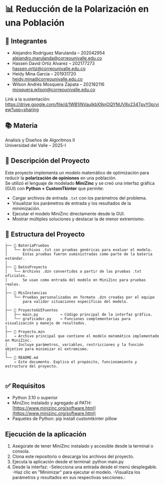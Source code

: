 # 📊 Reducción de la Polarización en una Población

## 👥 Integrantes

- Alejandro Rodriguez Marulanda – 202042954  
  alejandro.marulanda@correounivalle.edu.co
- Hassen David Ortiz Alvarez – 202177273  
  hassen.ortiz@correounivalle.edu.co
- Heidy Mina Garcia – 201931720  
  heidy.mina@correounivalle.edu.co
- Wilson Andrés Mosquera Zapata – 202182116  
  mosquera.wilson@correounivalle.edu.co 
 
Link a la sustentación: https://drive.google.com/file/d/1WB1iNVauIkbX9pjOQYNUV8x234TpvY0p/view?usp=sharing

## 📚 Materia

Analisis y Diseños de Algoritmos II  
Universidad del Valle – 2025-I

## 📌 Descripción del Proyecto

Este proyecto implementa un modelo matemático de optimización para reducir la **polarización de opiniones** en una población.  
Se utilizó el lenguaje de modelado **MiniZinc** y se creó una interfaz gráfica (GUI) con **Python + CustomTkinter** que permite:

- Cargar archivos de entrada `.txt` con los parámetros del problema.
- Visualizar los parámetros de entrada y los resultados de la minimización.
- Ejecutar el modelo MiniZinc directamente desde la GUI.
- Mostrar múltiples soluciones y destacar la de menor extremismo.

## 📁 Estructura del Proyecto


```
├── 📁 BateriaPruebas
│   └── Archivos .txt con pruebas genéricas para evaluar el modelo.
│       Estas pruebas fueron suministradas como parte de la batería estándar.
│
├── 📁 DatosProyecto
│   └── Archivos .dzn convertidos a partir de las pruebas .txt oficiales.
│       Se usan como entrada del modelo en MiniZinc para pruebas reales.
│
├── 📁 MisInstancias
│   └── Pruebas personalizadas en formato .dzn creadas por el equipo
│       para validar situaciones específicas del modelo.
│
├── 📁 ProyectoGUIFuentes
│   ├── main.py          → Código principal de la interfaz gráfica.
│   └── graficador.py    → Funciones complementarias para visualización y manejo de resultados.
│
├── 📄 Proyecto.mzn
│   → Archivo principal que contiene el modelo matemático implementado en MiniZinc.
│     Incluye parámetros, variables, restricciones y la función objetivo para minimizar el extremismo.
│
└── 📄 README.md
    → Este documento. Explica el propósito, funcionamiento y estructura del proyecto.
             
``` 


## ✅ Requisitos

- Python 3.10 o superior
- MiniZinc instalado y agregado al PATH: [https://www.minizinc.org/software.html](https://www.minizinc.org/software.html)
- Paquetes de Python: pip install customtkinter pillow

  
##  Ejecución de la aplicación

1. Asegúrate de tener MiniZinc instalado y accesible desde la terminal o consola.
2. Clona este repositorio o descarga los archivos del proyecto.
3. Ejecuta la aplicación desde el terminal:  python main.py
4. Desde la interfaz:
-Selecciona una entrada desde el menú desplegable.
-Haz clic en "Minimizar" para ejecutar el modelo.
-Visualiza los parámetros y resultados en sus respectivas secciones.:



